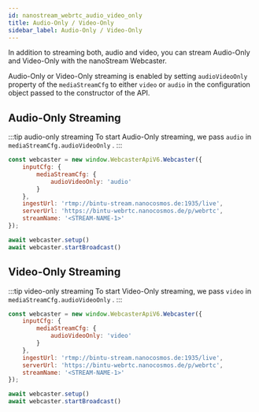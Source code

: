 ```yaml
---
id: nanostream_webrtc_audio_video_only
title: Audio-Only / Video-Only
sidebar_label: Audio-Only / Video-Only
---
```


In addition to streaming both, audio and video, you can stream Audio-Only and Video-Only with the nanoStream Webcaster.<br/>

Audio-Only or Video-Only streaming is enabled by setting `audioVideoOnly` property of the `mediaStreamCfg` to either `video` or `audio` in the configuration object passed to the constructor of the API.<br/>

## Audio-Only Streaming

:::tip audio-only streaming
To start Audio-Only streaming, we pass `audio` in `mediaStreamCfg.audioVideoOnly` .
:::

```javascript
const webcaster = new window.WebcasterApiV6.Webcaster({
    inputCfg: {
        mediaStreamCfg: {
            audioVideoOnly: 'audio'
        }
    },
    ingestUrl: 'rtmp://bintu-stream.nanocosmos.de:1935/live',
    serverUrl: 'https://bintu-webrtc.nanocosmos.de/p/webrtc',
    streamName: '<STREAM-NAME-1>'
});

await webcaster.setup()
await webcaster.startBroadcast()
```

## Video-Only Streaming

:::tip video-only streaming
To start Video-Only streaming, we pass `video` in `mediaStreamCfg.audioVideoOnly` .
:::

```javascript
const webcaster = new window.WebcasterApiV6.Webcaster({
    inputCfg: {
        mediaStreamCfg: {
            audioVideoOnly: 'video'
        }
    },
    ingestUrl: 'rtmp://bintu-stream.nanocosmos.de:1935/live',
    serverUrl: 'https://bintu-webrtc.nanocosmos.de/p/webrtc',
    streamName: '<STREAM-NAME-1>'
});

await webcaster.setup()
await webcaster.startBroadcast()
```